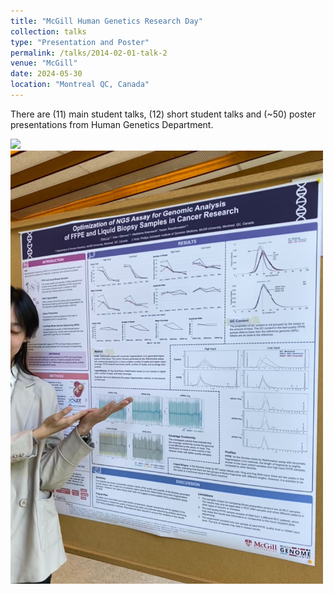 ```yaml
---
title: "McGill Human Genetics Research Day"
collection: talks
type: "Presentation and Poster"
permalink: /talks/2014-02-01-talk-2
venue: "McGill"
date: 2024-05-30
location: "Montreal QC, Canada"
---
```

There are (11) main student talks, (12) short student talks and (~50) poster presentations from Human Genetics Department.  

 <img src="/images/HGEN.jpg" width="600">  
 <img src="/images/HGENP.jpg" width="500">

